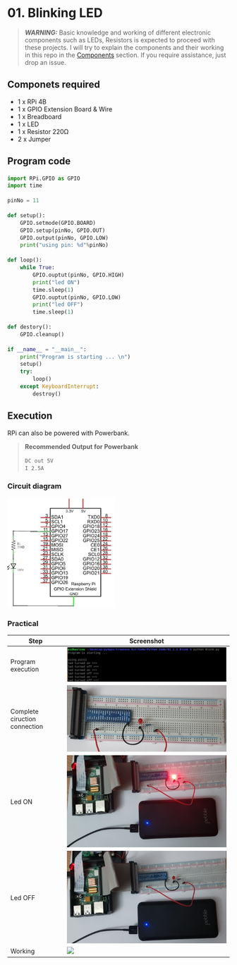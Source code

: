 # 01. Blinking LED

> **_WARNING:_** Basic knowledge and working of different electronic components such as LEDs, Resistors is expected to proceed with these projects. I will try to explain the components and their working in this repo in the [Components](../00_Components/README.md) section. If you require assistance, just drop an issue.

## Componets required

- 1 x RPi 4B
- 1 x GPIO Extension Board & Wire
- 1 x Breadboard
- 1 x LED
- 1 x Resistor 220Ω
- 2 x Jumper

## Program code

```python
import RPi.GPIO as GPIO
import time

pinNo = 11

def setup():
    GPIO.setmode(GPIO.BOARD)
    GPIO.setup(pinNo, GPIO.OUT)
    GPIO.output(pinNo, GPIO.LOW)
    print("using pin: %d"%pinNo)

def loop():
    while True:
        GPIO.ouptut(pinNo, GPIO.HIGH)
        print("led ON")
        time.sleep(1)
        GPIO.ouptut(pinNo, GPIO.LOW)
        print("led OFF")
        time.sleep(1)

def destory():
    GPIO.cleanup()

if __name__ = "__main__":
    print("Program is starting ... \n")
    setup()
    try:
        loop()
    except KeyboardInterrupt:
        destroy()

```

## Execution

RPi can also be powered with Powerbank.

> **Recommended Output for Powerbank**
>
> `DC out 5V` <br> 
> `I 2.5A`

### Circuit diagram

<img src="./img/01_circuit_diagram.png" alt="circuit_diagram" height=250></img>

### Practical

| Step                          | Screenshot                           |
| ----------------------------- | ------------------------------------ |
| Program execution             | ![](./img/05_code_exec.png)          |
| Complete ciruction connection | ![](./img/02_circuit_connection.jpg) |
| Led ON                        | ![](./img/03_led_on.jpg)             |
| Led OFF                       | ![](./img/04_led_off.jpg)            |
| Working                       | ![](./img/06_working.gif)            |
